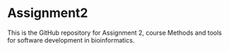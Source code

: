 # Assignment2

This is the GitHub repository for Assignment 2, course Methods and tools for software development in bioinformatics.
